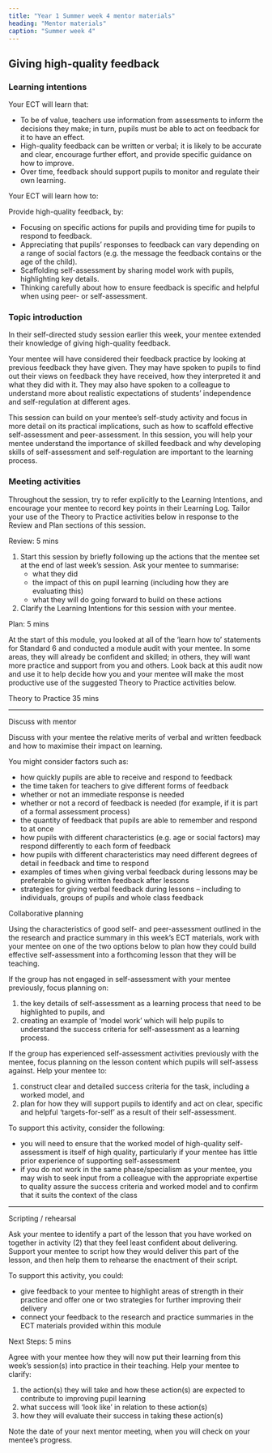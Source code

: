 ```yaml
---
title: "Year 1 Summer week 4 mentor materials"
heading: "Mentor materials"
caption: "Summer week 4"
---
```


## Giving high-quality feedback

### Learning intentions

Your ECT will learn that:

- To be of value, teachers use information from assessments to inform the decisions they make; in turn, pupils must be able to act on feedback for it to have an effect.
- High-quality feedback can be written or verbal; it is likely to be accurate and clear, encourage further effort, and provide specific guidance on how to improve.
- Over time, feedback should support pupils to monitor and regulate their own learning.

Your ECT will learn how to:

Provide high-quality feedback, by:

- Focusing on specific actions for pupils and providing time for pupils to respond to feedback.
- Appreciating that pupils’ responses to feedback can vary depending on a range of social factors (e.g. the message the feedback contains or the age of the child).
- Scaffolding self-assessment by sharing model work with pupils, highlighting key details.
- Thinking carefully about how to ensure feedback is specific and helpful when using peer- or self-assessment.

### Topic introduction

In their self-directed study session earlier this week, your mentee extended their knowledge of giving high-quality feedback.

Your mentee will have considered their feedback practice by looking at previous feedback they have given. They may have spoken to pupils to find out their views on feedback they have received, how they interpreted it and what they did with it. They may also have spoken to a colleague to understand more about realistic expectations of students’ independence and self-regulation at different ages.

This session can build on your mentee’s self-study activity and focus in more detail on its practical implications, such as how to scaffold effective self-assessment and peer-assessment. In this session, you will help your mentee understand the importance of skilled feedback and why developing skills of self-assessment and self-regulation are important to the learning process.

### Meeting activities

Throughout the session, try to refer explicitly to the Learning Intentions, and encourage your mentee to record key points in their Learning Log. Tailor your use of the Theory to Practice activities below in response to the Review and Plan sections of this session.

Review: 5 mins

1. Start this session by briefly following up the actions that the mentee set at the end of last week’s session. Ask your mentee to summarise:
   - what they did
   - the impact of this on pupil learning (including how they are evaluating this)
   - what they will do going forward to build on these actions
2. Clarify the Learning Intentions for this session with your mentee.

Plan: 5 mins

At the start of this module, you looked at all of the ‘learn how to’ statements for Standard 6 and conducted a module audit with your mentee. In some areas, they will already be confident and skilled; in others, they will want more practice and support from you and others. Look back at this audit now and use it to help decide how you and your mentee will make the most productive use of the suggested Theory to Practice activities below.

Theory to Practice 35 mins

---

Discuss with mentor

Discuss with your mentee the relative merits of verbal and written feedback and how to maximise their impact on learning.

You might consider factors such as:

- how quickly pupils are able to receive and respond to feedback
- the time taken for teachers to give different forms of feedback
- whether or not an immediate response is needed
- whether or not a record of feedback is needed (for example, if it is part of a formal assessment process)
- the quantity of feedback that pupils are able to remember and respond to at once
- how pupils with different characteristics (e.g. age or social factors) may respond differently to each form of feedback
- how pupils with different characteristics may need different degrees of detail in feedback and time to respond
- examples of times when giving verbal feedback during lessons may be preferable to giving written feedback after lessons
- strategies for giving verbal feedback during lessons – including to individuals, groups of pupils and whole class feedback

Collaborative planning

Using the characteristics of good self- and peer-assessment outlined in the the research and practice summary in this week’s ECT materials, work with your mentee on one of the two options below to plan how they could build effective self-assessment into a forthcoming lesson that they will be teaching.

If the group has not engaged in self-assessment with your mentee previously, focus planning on:

1. the key details of self-assessment as a learning process that need to be highlighted to pupils, and
2. creating an example of ‘model work’ which will help pupils to understand the success criteria for self-assessment as a learning process.

If the group has experienced self-assessment activities previously with the mentee, focus planning on the lesson content which pupils will self-assess against. Help your mentee to:

1. construct clear and detailed success criteria for the task, including a worked model, and
2. plan for how they will support pupils to identify and act on clear, specific and helpful ‘targets-for-self’ as a result of their self-assessment.

To support this activity, consider the following:

- you will need to ensure that the worked model of high-quality self-assessment is itself of high quality, particularly if your mentee has little prior experience of supporting self-assessment
- if you do not work in the same phase/specialism as your mentee, you may wish to seek input from a colleague with the appropriate expertise to quality assure the success criteria and worked model and to confirm that it suits the context of the class

---

Scripting / rehearsal

Ask your mentee to identify a part of the lesson that you have worked on together in activity (2) that they feel least confident about delivering. Support your mentee to script how they would deliver this part of the lesson, and then help them to rehearse the enactment of their script.

To support this activity, you could:

- give feedback to your mentee to highlight areas of strength in their practice and offer one or two strategies for further improving their delivery
- connect your feedback to the research and practice summaries in the ECT materials provided within this module

Next Steps: 5 mins

Agree with your mentee how they will now put their learning from this week’s session(s) into practice in their teaching. Help your mentee to clarify:

1. the action(s) they will take and how these action(s) are expected to contribute to improving pupil learning
2. what success will ‘look like’ in relation to these action(s)
3. how they will evaluate their success in taking these action(s)

Note the date of your next mentor meeting, when you will check on your mentee’s progress.

